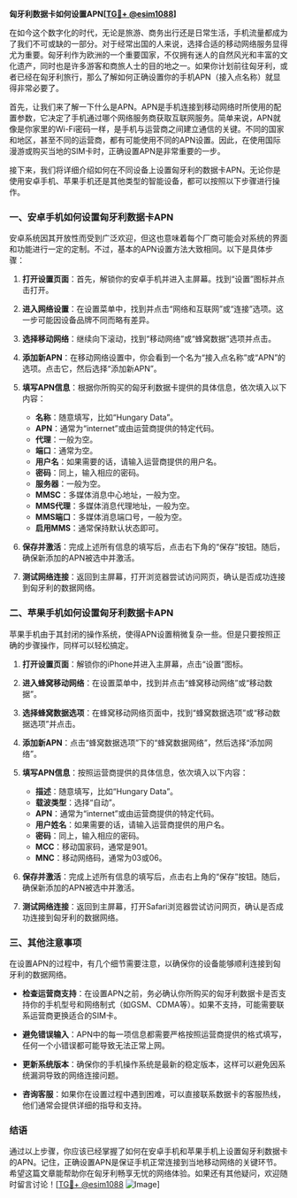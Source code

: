 **匈牙利数据卡如何设置APN[[TG💪+ @esim1088](https://t.me/s/esim1088)]**

在如今这个数字化的时代，无论是旅游、商务出行还是日常生活，手机流量都成为了我们不可或缺的一部分。对于经常出国的人来说，选择合适的移动网络服务显得尤为重要。匈牙利作为欧洲的一个重要国家，不仅拥有迷人的自然风光和丰富的文化遗产，同时也是许多游客和商旅人士的目的地之一。如果你计划前往匈牙利，或者已经在匈牙利旅行，那么了解如何正确设置你的手机APN（接入点名称）就显得非常必要了。

首先，让我们来了解一下什么是APN。APN是手机连接到移动网络时所使用的配置参数，它决定了手机通过哪个网络服务商获取互联网服务。简单来说，APN就像是你家里的Wi-Fi密码一样，是手机与运营商之间建立通信的关键。不同的国家和地区，甚至不同的运营商，都有可能使用不同的APN设置。因此，在使用国际漫游或购买当地的SIM卡时，正确设置APN是非常重要的一步。

接下来，我们将详细介绍如何在不同设备上设置匈牙利的数据卡APN。无论你是使用安卓手机、苹果手机还是其他类型的智能设备，都可以按照以下步骤进行操作。

### **一、安卓手机如何设置匈牙利数据卡APN**

安卓系统因其开放性而受到广泛欢迎，但这也意味着每个厂商可能会对系统的界面和功能进行一定的定制。不过，基本的APN设置方法大致相同。以下是具体步骤：

1. **打开设置页面**：首先，解锁你的安卓手机并进入主屏幕。找到“设置”图标并点击打开。
   
2. **进入网络设置**：在设置菜单中，找到并点击“网络和互联网”或“连接”选项。这一步可能因设备品牌不同而略有差异。

3. **选择移动网络**：继续向下滚动，找到“移动网络”或“蜂窝数据”选项并点击。

4. **添加新APN**：在移动网络设置中，你会看到一个名为“接入点名称”或“APN”的选项。点击它，然后选择“添加新APN”。

5. **填写APN信息**：根据你所购买的匈牙利数据卡提供的具体信息，依次填入以下内容：
   - **名称**：随意填写，比如“Hungary Data”。
   - **APN**：通常为“internet”或由运营商提供的特定代码。
   - **代理**：一般为空。
   - **端口**：通常为空。
   - **用户名**：如果需要的话，请输入运营商提供的用户名。
   - **密码**：同上，输入相应的密码。
   - **服务器**：一般为空。
   - **MMSC**：多媒体消息中心地址，一般为空。
   - **MMS代理**：多媒体消息代理地址，一般为空。
   - **MMS端口**：多媒体消息端口号，一般为空。
   - **启用MMS**：通常保持默认状态即可。

6. **保存并激活**：完成上述所有信息的填写后，点击右下角的“保存”按钮。随后，确保新添加的APN被选中并激活。

7. **测试网络连接**：返回到主屏幕，打开浏览器尝试访问网页，确认是否成功连接到匈牙利的数据网络。

### **二、苹果手机如何设置匈牙利数据卡APN**

苹果手机由于其封闭的操作系统，使得APN设置稍微复杂一些。但是只要按照正确的步骤操作，同样可以轻松搞定。

1. **打开设置页面**：解锁你的iPhone并进入主屏幕，点击“设置”图标。

2. **进入蜂窝移动网络**：在设置菜单中，找到并点击“蜂窝移动网络”或“移动数据”。

3. **选择蜂窝数据选项**：在蜂窝移动网络页面中，找到“蜂窝数据选项”或“移动数据选项”并点击。

4. **添加新APN**：点击“蜂窝数据选项”下的“蜂窝数据网络”，然后选择“添加网络”。

5. **填写APN信息**：按照运营商提供的具体信息，依次填入以下内容：
   - **描述**：随意填写，比如“Hungary Data”。
   - **载波类型**：选择“自动”。
   - **APN**：通常为“internet”或由运营商提供的特定代码。
   - **用户姓名**：如果需要的话，请输入运营商提供的用户名。
   - **密码**：同上，输入相应的密码。
   - **MCC**：移动国家码，通常是901。
   - **MNC**：移动网络码，通常为03或06。

6. **保存并激活**：完成上述所有信息的填写后，点击右上角的“保存”按钮。随后，确保新添加的APN被选中并激活。

7. **测试网络连接**：返回到主屏幕，打开Safari浏览器尝试访问网页，确认是否成功连接到匈牙利的数据网络。

### **三、其他注意事项**

在设置APN的过程中，有几个细节需要注意，以确保你的设备能够顺利连接到匈牙利的数据网络。

- **检查运营商支持**：在设置APN之前，务必确认你所购买的匈牙利数据卡是否支持你的手机型号和网络制式（如GSM、CDMA等）。如果不支持，可能需要联系运营商更换适合的SIM卡。

- **避免错误输入**：APN中的每一项信息都需要严格按照运营商提供的格式填写，任何一个小错误都可能导致无法正常上网。

- **更新系统版本**：确保你的手机操作系统是最新的稳定版本，这样可以避免因系统漏洞导致的网络连接问题。

- **咨询客服**：如果你在设置过程中遇到困难，可以直接联系数据卡的客服热线，他们通常会提供详细的指导和支持。

### **结语**

通过以上步骤，你应该已经掌握了如何在安卓手机和苹果手机上设置匈牙利数据卡的APN。记住，正确设置APN是保证手机正常连接到当地移动网络的关键环节。希望这篇文章能帮助你在匈牙利畅享无忧的网络体验。如果还有其他疑问，欢迎随时留言讨论！[[TG💪+ @esim1088](https://t.me/s/esim1088) ![Image](https://i.postimg.cc/4NQfJmqS/Snipaste-2025-05-13-00-14-12.png)]
